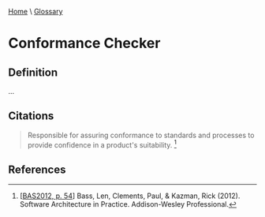 [Home](../../index.html) \ [Glossary](glossary.html)

# Conformance Checker

## Definition

...  

## Citations

> Responsible for assuring conformance to standards and processes to provide confidence in a product's suitability. [^1]

## References

[^1]: [[BAS2012, p. 54](../references/books/Software-Architecture-in-Practice.html)] Bass, Len, Clements, Paul, & Kazman, Rick (2012). Software Architecture in Practice. Addison-Wesley Professional.
